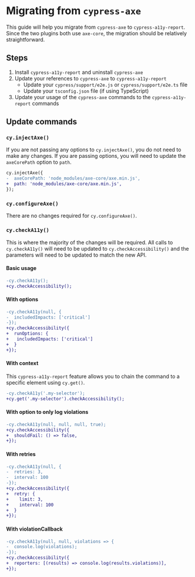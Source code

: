 # Migrating from `cypress-axe`

This guide will help you migrate from `cypress-axe` to `cypress-a11y-report`. Since the two plugins both use `axe-core`, the migration should be relatively straightforward.

## Steps

1. Install `cypress-a11y-report` and uninstall `cypress-axe`
2. Update your references to `cypress-axe` to `cypress-a11y-report`
   - Update your `cypress/support/e2e.js` or `cypress/support/e2e.ts` file
   - Update your `tsconfig.json` file (if using TypeScript)
3. Update your usage of the `cypress-axe` commands to the `cypress-a11y-report` commands

## Update commands

### `cy.injectAxe()`

If you are not passing any options to `cy.injectAxe()`, you do not need to make any changes. If you are passing options, you will need to update the `axeCorePath` option to `path`.

```diff
cy.injectAxe({
-  axeCorePath: 'node_modules/axe-core/axe.min.js',
+  path: 'node_modules/axe-core/axe.min.js',
});
```

### `cy.configureAxe()`

There are no changes required for `cy.configureAxe()`.

### `cy.checkA11y()`

This is where the majority of the changes will be required. All calls to `cy.checkA11y()` will need to be updated to `cy.checkAccessibility()` and the parameters will need to be updated to match the new API.

#### Basic usage

```diff
-cy.checkA11y();
+cy.checkAccessibility();
```

#### With options

```diff
-cy.checkA11y(null, {
-  includedImpacts: ['critical']
-});
+cy.checkAccessibility({
+  runOptions: {
+   includedImpacts: ['critical']
+  }
+});
```

#### With context

This `cypress-a11y-report` feature allows you to chain the command to a specific element using `cy.get()`.

```diff
-cy.checkA11y('.my-selector');
+cy.get('.my-selector').checkAccessibility();
```

#### With option to only log violations

```diff
-cy.checkA11y(null, null, null, true);
+cy.checkAccessibility({
+  shouldFail: () => false,
+});
```

#### With retries

```diff
-cy.checkA11y(null, {
-  retries: 3,
-  interval: 100
-});
+cy.checkAccessibility({
+  retry: {
+    limit: 3,
+    interval: 100
+  }
+});
```

#### With violationCallback

```diff
-cy.checkA11y(null, null, violations => {
-  console.log(violations);
-});
+cy.checkAccessibility({
+  reporters: [(results) => console.log(results.violations)],
+});
```
